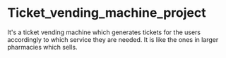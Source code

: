 # Ticket_vending_machine_project
It's a ticket vending machine which generates tickets for the users accordingly to which service they are needed. It is like the ones in larger pharmacies which sells.
